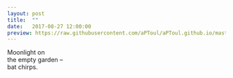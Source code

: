 ```yaml
---
layout: post
title:  ""
date:   2017-08-27 12:00:00
preview: https://raw.githubusercontent.com/aPToul/aPToul.github.io/master/_images/isar.JPG
---
```


Moonlight on  
the empty garden –  
bat chirps.

